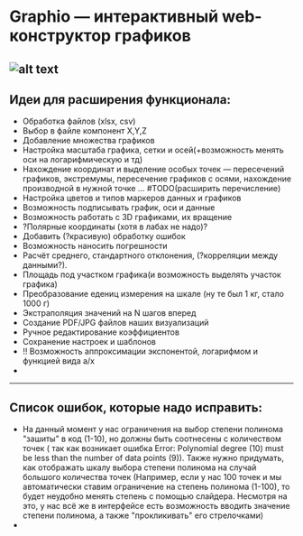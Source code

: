 # Graphio — интерактивный web-конструктор графиков
![alt text](graphio_logo_alt.png)
---
## Идеи для расширения функционала:
- Обработка файлов (xlsx, csv)
- Выбор в файле компонент X,Y,Z
- Добавление множества графиков
- Настройка масштаба графика, сетки и осей(+возможность менять оси на логарифмическую и тд)
- Нахождение координат и выделение особых точек — пересечений графиков, экстремумы, пересечение графиков с осями, нахождение производной в нужной точке ... #TODO(расширить перечисление)
- Настройка цветов и типов маркеров данных и графиков
- Возможность подписывать график, оси и данные
- Возможность работать с 3D графиками, их вращение 
- ?Полярные координаты (хотя в лабах не надо)?
- Добавить (?красивую) обработку ошибок
- Возможность наносить погрешности
- Расчёт среднего, стандартного отклонения, (?корреляции между данными?).
- Площадь под участком графика(и возможность выделять участок графика)
- Преобразование едениц измерения на шкале (ну те был 1 кг, стало 1000 г)
- Экстраполяция значений на N шагов вперед
- Создание PDF/JPG файлов наших визуализаций
- Ручное редактирование коэффициентов
- Сохранение настроек и шаблонов
- !! Возможность аппроксимации экспонентой, логарифмом и функцией вида a/x
- 


---
## Список ошибок, которые надо исправить:
- На данный момент у нас ограничения на выбор степени полинома "зашиты" в код (1-10), но должны быть соотнесены с количеством точек ( так как возникает ошибка Error: Polynomial degree (10) must be less than the number of data points (9)). Также нужно придумать, как отображать шкалу выбора степени полинома на случай большого количества точек (Например, если у нас 100 точек и мы автоматически ставим ограничение на степень полинома (1-100), то будет неудобно менять степень с помощью слайдера. Несмотря на это, у нас всё же в интерфейсе есть возможность вводить значение степени полинома, а также "прокликивать" его стрелочками)
-
